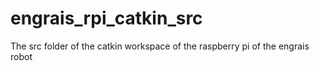 # engrais_rpi_catkin_src
The src folder of the catkin workspace of the raspberry pi of the engrais robot
